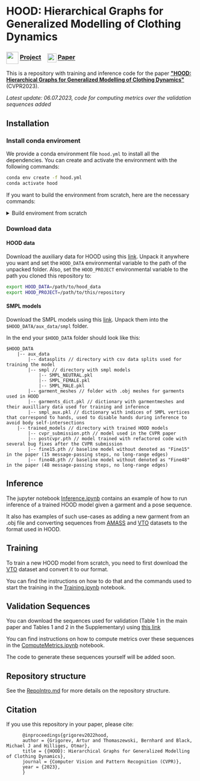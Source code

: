 
# HOOD: Hierarchical Graphs for Generalized Modelling of Clothing Dynamics

### <img align=center src=./static/icons/project.png width='32'/> [Project](https://dolorousrtur.github.io/hood/) &ensp; <img align=center src=./static/icons/paper.png width='24'/> [Paper](https://arxiv.org/abs/2212.07242) &ensp;  

This is a repository with training and inference code for the paper [**"HOOD: Hierarchical Graphs for Generalized Modelling of Clothing Dynamics"**](https://arxiv.org/abs/2212.07242) (CVPR2023).

*Latest update: 06.07.2023, code for computing metrics over the validation sequences added*

## Installation


### Install conda enviroment
We provide a conda environment file `hood.yml` to install all the dependencies. 
You can create and activate the environment with the following commands:

```bash
conda env create -f hood.yml
conda activate hood
```

If you want to build the environment from scratch, here are the necessary commands: 
<details>
  <summary>Build enviroment from scratch</summary>

```bash
# Create and activate a new environment
conda create -n hood python=3.9 -y
conda activate hood

# install pytorch (see https://pytorch.org/)
conda install pytorch torchvision torchaudio pytorch-cuda=11.7 -c pytorch -c nvidia -y

# install pytorch_geometric (see https://pytorch-geometric.readthedocs.io/en/latest/install/installation.html)
conda install pyg -c pyg -y

# install pytorch3d (see https://github.com/facebookresearch/pytorch3d/blob/main/INSTALL.md)
conda install -c fvcore -c iopath -c conda-forge fvcore iopath -y
conda install -c bottler nvidiacub -y
conda install pytorch3d -c pytorch3d -y


# install auxiliary packages with conda
conda install -c conda-forge munch pandas tqdm omegaconf matplotlib einops ffmpeg -y

# install more auxiliary packages with pip
pip install smplx aitviewer chumpy huepy

# create a new kernel for jupyter notebook
conda install ipykernel -y; python -m ipykernel install --user --name hood --display-name "hood"
```
</details>

### Download data
#### HOOD data
Download the auxiliary data for HOOD using this [link](https://drive.google.com/file/d/1RdA4L6Fy50VsKZ8k7ySp5ps5YtWoHSgs/view?usp=sharing).
Unpack it anywhere you want and set the `HOOD_DATA` environmental variable to the path of the unpacked folder.
Also, set the `HOOD_PROJECT` environmental variable to the path you cloned this repository to:

```bash
export HOOD_DATA=/path/to/hood_data
export HOOD_PROJECT=/path/to/this/repository
```

#### SMPL models
Download the SMPL models using this [link](https://smpl-x.is.tue.mpg.de/). Unpack them into the `$HOOD_DATA/aux_data/smpl` folder.

In the end your `$HOOD_DATA` folder should look like this:
```
$HOOD_DATA
    |-- aux_data
        |-- datasplits // directory with csv data splits used for training the model
        |-- smpl // directory with smpl models
            |-- SMPL_NEUTRAL.pkl
            |-- SMPL_FEMALE.pkl
            |-- SMPL_MALE.pkl
        |-- garment_meshes // folder with .obj meshes for garments used in HOOD
        |-- garments_dict.pkl // dictionary with garmentmeshes and their auxilliary data used for training and inference
        |-- smpl_aux.pkl // dictionary with indices of SMPL vertices that correspond to hands, used to disable hands during inference to avoid body self-intersections
    |-- trained_models // directory with trained HOOD models
        |-- cvpr_submission.pth // model used in the CVPR paper
        |-- postcvpr.pth // model trained with refactored code with several bug fixes after the CVPR submission
        |-- fine15.pth // baseline model without denoted as "Fine15" in the paper (15 message-passing steps, no long-range edges)
        |-- fine48.pth // baseline model without denoted as "Fine48" in the paper (48 message-passing steps, no long-range edges)
```

## Inference
The jupyter notebook [Inference.ipynb](Inference.ipynb) contains an example of how to run inference of a trained HOOD model given a garment and a pose sequence.

It also has examples of such use-cases as adding a new garment from an .obj file and converting sequences from [AMASS](https://amass.is.tue.mpg.de/) and [VTO](https://github.com/isantesteban/vto-dataset) datasets to the format used in HOOD.


## Training
To train a new HOOD model from scratch, you need to first download the [VTO](https://github.com/isantesteban/vto-dataset) dataset and convert it to our format.

You can find the instructions on how to do that and the commands used to start the training in the [Training.ipynb](Training.ipynb) notebook.

## Validation Sequences
You can download the sequences used for validation (Table 1 in the main paper and Tables 1 and 2 in the Supplementary) 
using [this link](https://drive.google.com/file/d/1jFkDWPZW2HwYsYqcXAC3hX0NlumBnqT3/view?usp=sharing)

You can find instructions on how to compute metrics over these sequences in the [ComputeMetrics.ipynb](ComputeMetrics.ipynb) notebook.

The code to generate these sequences yourself will be added soon.


## Repository structure
See the [RepoIntro.md](RepoIntro.md) for more details on the repository structure.



## Citation
If you use this repository in your paper, please cite:
```
      @inproceedings{grigorev2022hood,
      author = {Grigorev, Artur and Thomaszewski, Bernhard and Black, Michael J and Hilliges, Otmar}, 
      title = {{HOOD}: Hierarchical Graphs for Generalized Modelling of Clothing Dynamics}, 
      journal = {Computer Vision and Pattern Recognition (CVPR)},
      year = {2023},
      }
```
